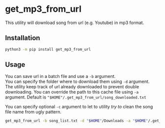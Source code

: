# get_mp3_from_url
This utility will download song from url (e.g. Youtube) in mp3 format.



## Installation

```bash
python3 -m pip install get_mp3_from_url
```

## Usage 
You can save url in a batch file and use a `-b` argument.  
You can specify the folder where to download them using `-d` argument.  
The utility keep track of url already downloaded to prevent double downloading. 
You can override the path to this cache file using `-a` argument. 
Default is `"$HOME"/.get_mp3_from_url/song_downloaded.txt`

You can specify optional `-c` argument to let to utility *try to* clean the song file name from ugly pattern.


```bash 
get_mp3_from_url -b song_list.txt -d "$HOME"/Downloads -a "$HOME"/.get_mp3_from_url/song_downloaded.txt -c
```
